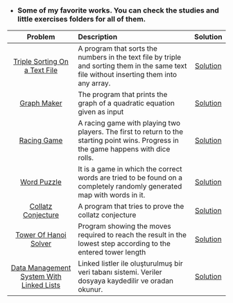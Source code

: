 * ### Some of my favorite works. You can check the studies and little exercises folders for all of them.

|Problem    |Description |Solution   |
|:-----------:|:-|:--------------:|
|[Triple Sorting On a Text File](https://leetcode.com/problems/valid-parentheses/)|A program that sorts the numbers in the text file by triple and sorting them in the same text file without inserting them into any array.|[Solution](https://github.com/meteahmetyakar/exercises/blob/main/studies/3.triple%20sorting%20without%20arrays/main.c)
|[Graph Maker](https://leetcode.com/problems/valid-parentheses/)|The program that prints the graph of a quadratic equation given as input|[Solution](https://github.com/meteahmetyakar/exercises/blob/main/studies/4.graph%20maker/main.c)
|[Racing Game](https://leetcode.com/problems/valid-parentheses/)|A racing game with playing two players. The first to return to the starting point wins. Progress in the game happens with dice rolls.|[Solution](https://github.com/meteahmetyakar/exercises/blob/main/studies/6.mini%20racing%20game/main.c)
|[Word Puzzle](https://leetcode.com/problems/valid-parentheses/)|It is a game in which the correct words are tried to be found on a completely randomly generated map with words in it.|[Solution](https://github.com/meteahmetyakar/exercises/blob/main/studies/7.word%20puzzle/main.c)
|[Collatz Conjecture](https://leetcode.com/problems/valid-parentheses/)|A program that tries to prove the collatz conjecture|[Solution](https://github.com/meteahmetyakar/exercises/tree/main/studies/8.collatz%20conjecture%20with%20recursive%20solution)
|[Tower Of Hanoi Solver](https://leetcode.com/problems/valid-parentheses/)|Program showing the moves required to reach the result in the lowest step according to the entered tower length|[Solution](https://github.com/meteahmetyakar/exercises/blob/main/studies/10.tower%20of%20hanoi%20solver/main.c)
|[Data Management System With Linked Lists](https://leetcode.com/problems/valid-parentheses/)|Linked listler ile oluşturulmuş bir veri tabanı sistemi. Veriler dosyaya kaydedilir ve oradan okunur.|[Solution](https://github.com/meteahmetyakar/exercises/blob/main/studies/12.DMS%20with%20linked%20lists%20(I%20will%20edit)/main.c)
